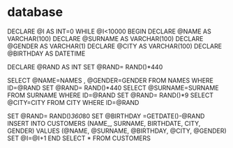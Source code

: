 # database
DECLARE @I AS INT=0
WHILE @I<10000
BEGIN
DECLARE @NAME AS VARCHAR(100)
DECLARE @SURNAME AS VARCHAR(100)
DECLARE @GENDER AS VARCHAR(1)
DECLARE @CITY AS VARCHAR(100)
DECLARE @BIRTHDAY AS DATETIME

DECLARE @RAND AS INT
SET @RAND= RAND()*440

SELECT  @NAME=NAMES , @GENDER=GENDER FROM NAMES WHERE ID=@RAND
SET @RAND= RAND()*440
SELECT @SURNAME=SURNAME FROM SURNAME WHERE ID=@RAND
SET @RAND= RAND()*9
SELECT @CITY=CITY FROM CITY WHERE ID=@RAND

SET @RAND= RAND()*360*80
SET @BIRTHDAY =GETDATE()-@RAND
INSERT INTO CUSTOMERS (NAME_, SURNAME, BIRTHDATE, CITY, GENDER)
VALUES (@NAME, @SURNAME, @BIRTHDAY, @CITY, @GENDER)
SET @I=@I+1
END
SELECT * FROM CUSTOMERS
